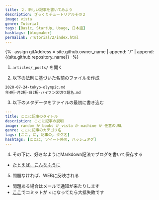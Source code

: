 ```yaml
---
title: ２．新しい記事を書いてみよう
description: ざっくりチュートリアルその２
image: vista
genre: Tutorial
tags: [Basic, StartUp, Usage, 日本語]
hashtags: [blogmaker]
permalink: /Tutorial/2/index.html
---
```

{%- assign gitAddress = site.github.owner_name | append: "/" | append: {{site.github.repository_name}} -%}

1. `articles/_posts/` を開く

2. 以下の法則に基づいた名前のファイルを作成
```
2020-07-24-tokyo-olympic.md
年4桁-月2桁-日2桁-ハイフン区切り題名.md
```

3. 以下のメタデータをファイルの最初に書き込む
```yml
---
title: ここに記事のタイトル
description: ここに記事の説明
image: random か books か vista か machine か 任意のURL
genre: ここに記事のカテゴリ名
tags: [ここ, に, 記事の, タグ名]
hashtags: [ここに, ツイート時の, ハッシュタグ]
---
```

4. その下に、好きなようにMarkdown記法でブログを書いて保存する
- [たとえば、こんなふうに](//raw.githubusercontent.com/{{gitAddress}}/master/fixed/hello.md)

5. 問題なければ、WEBに反映される
- 問題ある場合はメールで通知が来たりします
- [ここ](//github.com/{{gitAddress}}/commits/master)でコミットが `×` になってたら大抵失敗です

